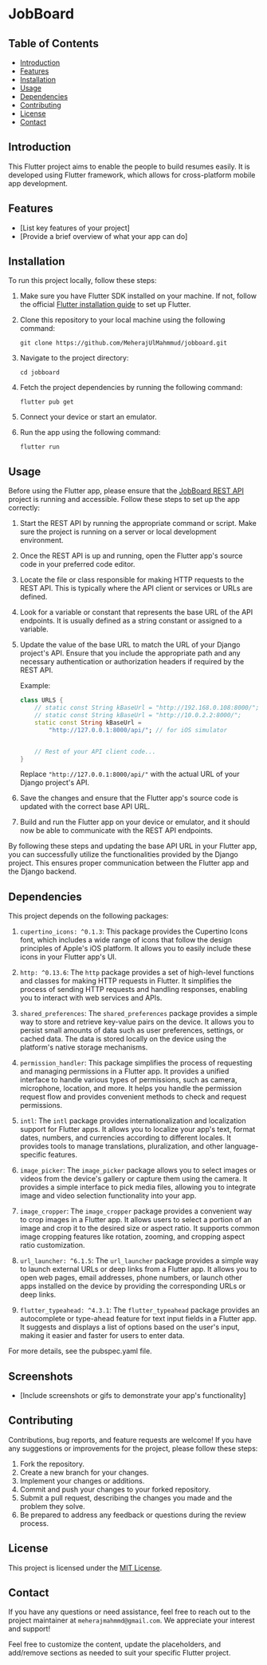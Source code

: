 # JobBoard

## Table of Contents

-   [Introduction](#introduction)
-   [Features](#features)
-   [Installation](#installation)
-   [Usage](#usage)
-   [Dependencies](#dependencies)
-   [Contributing](#contributing)
-   [License](#license)
-   [Contact](#contact)

## Introduction

This Flutter project aims to enable the people to build resumes easily. It is developed using Flutter framework, which allows for cross-platform mobile app development.

## Features

-   [List key features of your project]
-   [Provide a brief overview of what your app can do]

## Installation

To run this project locally, follow these steps:

1. Make sure you have Flutter SDK installed on your machine. If not, follow the official [Flutter installation guide](https://flutter.dev/docs/get-started/install) to set up Flutter.
2. Clone this repository to your local machine using the following command:
    ```shell
    git clone https://github.com/MeherajUlMahmmud/jobboard.git
    ```
3. Navigate to the project directory:
    ```shell
    cd jobboard
    ```
4. Fetch the project dependencies by running the following command:
    ```shell
    flutter pub get
    ```
5. Connect your device or start an emulator.

6. Run the app using the following command:

    ```shell
    flutter run
    ```

## Usage

Before using the Flutter app, please ensure that the [JobBoard REST API](https://github.com/MeherajUlMahmmud/JobBoardAPI) project is running and accessible. Follow these steps to set up the app correctly:

1. Start the REST API by running the appropriate command or script. Make sure the project is running on a server or local development environment.

2. Once the REST API is up and running, open the Flutter app's source code in your preferred code editor.

3. Locate the file or class responsible for making HTTP requests to the REST API. This is typically where the API client or services or URLs are defined.

4. Look for a variable or constant that represents the base URL of the API endpoints. It is usually defined as a string constant or assigned to a variable.

5. Update the value of the base URL to match the URL of your Django project's API. Ensure that you include the appropriate path and any necessary authentication or authorization headers if required by the REST API.

    Example:

    ```dart
    class URLS {
    	// static const String kBaseUrl = "http://192.168.0.108:8000/";
    	// static const String kBaseUrl = "http://10.0.2.2:8000/";
    	static const String kBaseUrl =
    		"http://127.0.0.1:8000/api/"; // for iOS simulator


    	// Rest of your API client code...
    }
    ```

    Replace `"http://127.0.0.1:8000/api/"` with the actual URL of your Django project's API.

6. Save the changes and ensure that the Flutter app's source code is updated with the correct base API URL.

7. Build and run the Flutter app on your device or emulator, and it should now be able to communicate with the REST API endpoints.

By following these steps and updating the base API URL in your Flutter app, you can successfully utilize the functionalities provided by the Django project. This ensures proper communication between the Flutter app and the Django backend.

## Dependencies

This project depends on the following packages:

1. `cupertino_icons: ^0.1.3`: This package provides the Cupertino Icons font, which includes a wide range of icons that follow the design principles of Apple's iOS platform. It allows you to easily include these icons in your Flutter app's UI.

2. `http: ^0.13.6`: The `http` package provides a set of high-level functions and classes for making HTTP requests in Flutter. It simplifies the process of sending HTTP requests and handling responses, enabling you to interact with web services and APIs.

3. `shared_preferences`: The `shared_preferences` package provides a simple way to store and retrieve key-value pairs on the device. It allows you to persist small amounts of data such as user preferences, settings, or cached data. The data is stored locally on the device using the platform's native storage mechanisms.

4. `permission_handler`: This package simplifies the process of requesting and managing permissions in a Flutter app. It provides a unified interface to handle various types of permissions, such as camera, microphone, location, and more. It helps you handle the permission request flow and provides convenient methods to check and request permissions.

5. `intl`: The `intl` package provides internationalization and localization support for Flutter apps. It allows you to localize your app's text, format dates, numbers, and currencies according to different locales. It provides tools to manage translations, pluralization, and other language-specific features.

6. `image_picker`: The `image_picker` package allows you to select images or videos from the device's gallery or capture them using the camera. It provides a simple interface to pick media files, allowing you to integrate image and video selection functionality into your app.

7. `image_cropper`: The `image_cropper` package provides a convenient way to crop images in a Flutter app. It allows users to select a portion of an image and crop it to the desired size or aspect ratio. It supports common image cropping features like rotation, zooming, and cropping aspect ratio customization.

8. `url_launcher: ^6.1.5`: The `url_launcher` package provides a simple way to launch external URLs or deep links from a Flutter app. It allows you to open web pages, email addresses, phone numbers, or launch other apps installed on the device by providing the corresponding URLs or deep links.

9. `flutter_typeahead: ^4.3.1`: The `flutter_typeahead` package provides an autocomplete or type-ahead feature for text input fields in a Flutter app. It suggests and displays a list of options based on the user's input, making it easier and faster for users to enter data.

For more details, see the pubspec.yaml file.

## Screenshots

-   [Include screenshots or gifs to demonstrate your app's functionality]

## Contributing

Contributions, bug reports, and feature requests are welcome! If you have any suggestions or improvements for the project, please follow these steps:

1. Fork the repository.
2. Create a new branch for your changes.
3. Implement your changes or additions.
4. Commit and push your changes to your forked repository.
5. Submit a pull request, describing the changes you made and the problem they solve.
6. Be prepared to address any feedback or questions during the review process.

## License

This project is licensed under the [MIT License](LICENSE).

## Contact

If you have any questions or need assistance, feel free to reach out to the project maintainer at `meherajmahmmd@gmail.com`. We appreciate your interest and support!

Feel free to customize the content, update the placeholders, and add/remove sections as needed to suit your specific Flutter project.

